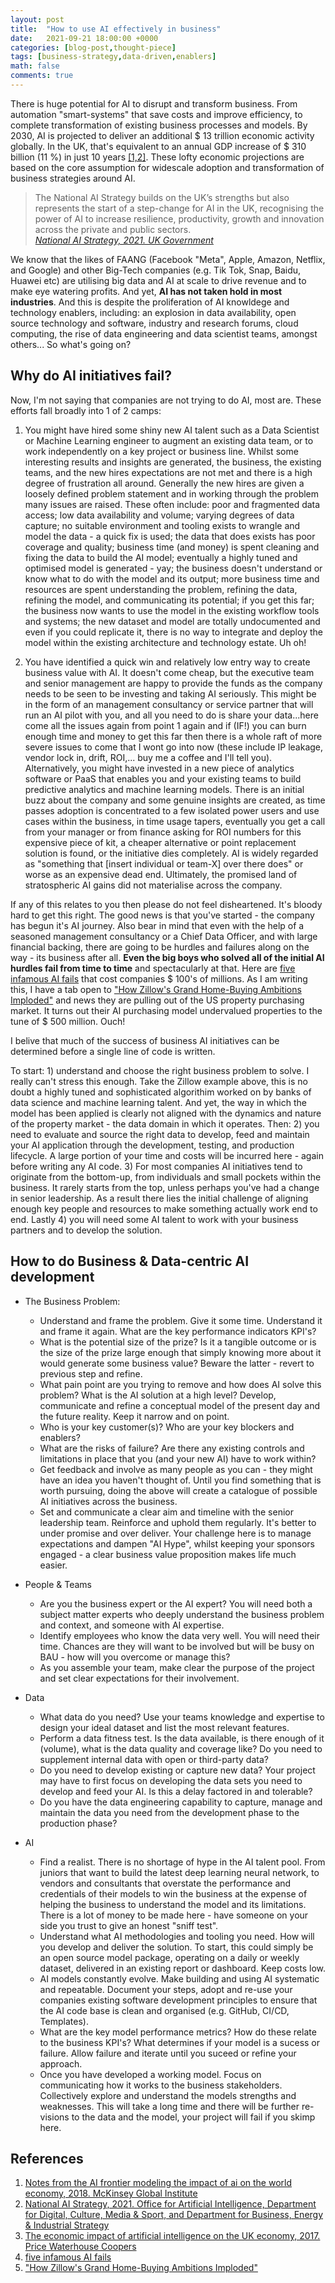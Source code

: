 ```yaml
---
layout: post
title:  "How to use AI effectively in business"
date:   2021-09-21 18:00:00 +0000
categories: [blog-post,thought-piece]
tags: [business-strategy,data-driven,enablers]
math: false
comments: true
---
```


There is huge potential for AI to disrupt and transform business. From automation "smart-systems" that save costs and improve efficiency, to complete transformation of existing business processes and models. By 2030, AI is projected to deliver an additional $ 13 trillion economic activity globally. In the UK, that's equivalent to an annual GDP increase of $ 310 billion (11 %) in just 10 years [[1,2]](#references). These lofty economic projections are based on the core assumption for widescale adoption and transformation of business strategies around AI.

>The National AI Strategy builds on the UK’s strengths but also represents the start of a step-change for AI in the UK, recognising the power of AI to increase resilience, productivity, growth and innovation across the private and public sectors. <br>*[National AI Strategy, 2021. UK Government](https://www.gov.uk/government/publications/national-ai-strategy)*

We know that the likes of FAANG (Facebook "Meta", Apple, Amazon, Netflix, and Google) and other Big-Tech companies (e.g. Tik Tok, Snap, Baidu, Huawei etc) are utilising big data and AI at scale to drive revenue and to make eye watering profits. And yet, **AI has not taken hold in most industries**. And this is despite the proliferation of AI knowldege and technology enablers, including: an explosion in data availability, open source technology and software, industry and research forums, cloud computing, the rise of data engineering and data scientist teams, amongst others... So what's going on?

## Why do AI initiatives fail?

Now, I'm not saying that companies are not trying to do AI, most are. These efforts fall broadly into 1 of 2 camps:

1. You might have hired some shiny new AI talent such as a Data Scientist or Machine Learning engineer to augment an existing data team, or to work independently on a key project or business line. Whilst some interesting results and insights are generated, the business, the existing teams, and the new hires expectations are not met and there is a high degree of frustration all around. Generally the new hires are given a loosely defined problem statement and in working through the problem many issues are raised. These often include: poor and fragmented data access; low data availability and volume; varying degrees of data capture; no suitable environment and tooling exists to wrangle and model the data - a quick fix is used; the data that does exists has poor coverage and quality; business time (and money) is spent cleaning and fixing the data to build the AI model; eventually a highly tuned and optimised model is generated - yay; the business doesn't understand or know what to do with the model and its output; more business time and resources are spent understanding the problem, refining the data, refining the model, and communicating its potential; if you get this far; the business now wants to use the model in the existing workflow tools and systems; the new dataset and model are totally undocumented and even if you could replicate it, there is no way to integrate and deploy the model within the existing architecture and technology estate. Uh oh!

2. You have identified a quick win and relatively low entry way to create business value with AI. It doesn't come cheap, but the executive team and senior management are happy to provide the funds as the company needs to be seen to be investing and taking AI seriously. This might be in the form of an management consultancy or service partner that will run an AI pilot with you, and all you need to do is share your data...here come all the issues again from point 1 again and if (IF!) you can burn enough time and money to get this far then there is a whole raft of more severe issues to come that I wont go into now (these include IP leakage, vendor lock in, drift, ROI,... buy me a coffee and I'll tell you). Alternatively, you might have invested in a new piece of analytics software or PaaS that enables you and your existing teams to build predictive analytics and machine learning models. There is an initial buzz about the company and some genuine insights are created, as time passes adoption is concentrated to a few isolated power users and use cases within the business, in time usage tapers, eventually you get a call from your manager or from finance asking for ROI numbers for this expensive piece of kit, a cheaper alternative or point replacement solution is found, or the initiative dies completely. AI is widely regarded as "something that [insert individual or team-X] over there does" or worse as an expensive dead end. Ultimately, the promised land of stratospheric AI gains did not materialise across the company.

If any of this relates to you then please do not feel disheartened. It's bloody hard to get this right. The good news is that you've started - the company has begun it's AI journey. Also bear in mind that even with the help of a seasoned management consultancy or a Chief Data Officer, and with large financial backing, there are going to be hurdles and failures along on the way - its business after all. **Even the big boys who solved all of the initial AI hurdles fail from time to time** and spectacularly at that. Here are [five infamous AI fails](https://thinkml.ai/five-biggest-failures-of-ai-projects-reason-to-fail/) that cost companies $ 100's of millions. As I am writing this, I have a tab open to ["How Zillow's Grand Home-Buying Ambitions Imploded"](https://www.bloomberg.com/news/newsletters/2021-11-05/how-zillow-s-grand-home-buying-ambitions-imploded) and news they are pulling out of the US property purchasing market. It turns out their AI purchasing model undervalued properties to the tune of $ 500 million. Ouch!

I belive that much of the success of business AI initiatives can be determined before a single line of code is written.

To start: 1) understand and choose the right business problem to solve. I really can't stress this enough. Take the Zillow example above, this is no doubt a highly tuned and sophisticated algorithim worked on by banks of data science and machine learning talent. And yet, the  way in which the model has been applied is clearly not aligned with the dynamics and nature of the property market - the data domain in which it operates. Then: 2) you need to evaluate and source the right data to develop, feed and maintain your AI application through the development, testing, and production lifecycle. A large portion of your time and costs will be incurred here - again before writing any AI code. 3) For most companies AI initiatives tend to originate from the bottom-up, from individuals and small pockets within the business. It rarely starts from the top, unless perhaps you've had a change in senior leadership. As a result there lies the initial challenge of aligning enough key people and resources to make something actually work end to end. Lastly 4) you will need some AI talent to work with your business partners and to develop the solution.

## How to do Business & Data-centric AI development

- The Business Problem:
  - Understand and frame the problem. Give it some time. Understand it and frame it again. What are the key performance indicators KPI's?
  - What is the potential size of the prize? Is it a tangible outcome or is the size of the prize large enough that simply knowing more about it would generate some business value? Beware the latter - revert to previous step and refine.
  - What pain point are you trying to remove and how does AI solve this problem? What is the AI solution at a high level? Develop, communicate and refine a conceptual model of the present day and the future reality. Keep it narrow and on point.
  - Who is your key customer(s)? Who are your key blockers and enablers?
  - What are the risks of failure? Are there any existing controls and limitations in place that you (and your new AI) have to work within?
  - Get feedback and involve as many people as you can - they might have an idea you haven't thought of. Until you find something that is worth pursuing, doing the above will create a catalogue of possible AI initiatives across the business.
  - Set and communicate a clear aim and timeline with the senior leadership team. Reinforce and uphold them regularly. It's better to under promise and over deliver. Your challenge here is to manage expectations and dampen "AI Hype", whilst keeping your sponsors engaged - a clear business value proposition makes life much easier.
  
- People & Teams
  - Are you the business expert or the AI expert? You will need both a subject matter experts who deeply understand the business problem and context, and someone with AI expertise.
  - Identify employees who know the data very well. You will need their time. Chances are they will want to be involved but will be busy on BAU - how will you overcome or manage this? 
  - As you assemble your team, make clear the purpose of the project and set clear expectations for their involvement.

- Data
  - What data do you need? Use your teams knowledge and expertise to design your ideal dataset and list the most relevant features.
  - Perform a data fitness test. Is the data available, is there enough of it (volume), what is the data quality and coverage like? Do you need to supplement internal data with open or third-party data?
  - Do you need to develop existing or capture new data? Your project may have to first focus on developing the data sets you need to develop and feed your AI. Is this a delay factored in and tolerable?
  - Do you have the data engineering capability to capture, manage and maintain the data you need from the development phase to the production phase?

- AI
  - Find a realist. There is no shortage of hype in the AI talent pool. From juniors that want to build the latest deep learning neural network, to vendors and consultants that overstate the performance and credentials of their models to win the business at the expense of helping the business to understand the model and its limitations. There is a lot of money to be made here - have someone on your side you trust to give an honest "sniff test".
  - Understand what AI methodologies and tooling you need. How will you develop and deliver the solution. To start, this could simply be an open source model package, operating on a daily or weekly dataset, delivered in an existing report or dashboard. Keep costs low.
  - AI models constantly evolve. Make building and using AI systematic and repeatable. Document your steps, adopt and re-use your companies existing software development principles to ensure that the AI code base is clean and organised (e.g. GitHub, CI/CD, Templates).
  - What are the key model performance metrics? How do these relate to the business KPI's? What determines if your model is a sucess or failure. Allow failure and iterate until you suceed or refine your approach.
  - Once you have developed a working model. Focus on communicating how it works to the business stakeholders. Collectively explore and understand the models strengths and weaknesses. This will take a long time and there will be further re-visions to the data and the model, your project will fail if you skimp here.

## References

1. [Notes from the AI frontier modeling the impact of ai on the world economy, 2018. McKinsey Global Institute](https://www.mckinsey.com/~/media/McKinsey/Featured%20Insights/Artificial%20Intelligence/Notes%20from%20the%20frontier%20Modeling%20the%20impact%20of%20AI%20on%20the%20world%20economy/MGI-Notes-from-the-AI-frontier-Modeling-the-impact-of-AI-on-the-world-economy-September-2018.ashx)
2. [National AI Strategy, 2021. Office for Artificial Intelligence, Department for Digital, Culture, Media & Sport, and Department for Business, Energy & Industrial Strategy](https://www.gov.uk/government/publications/national-ai-strategy)
3. [The economic impact of artificial intelligence on the UK economy, 2017. Price Waterhouse Coopers](https://www.pwc.co.uk/economic-services/assets/ai-uk-report-v2.pdf)
4. [five infamous AI fails](https://thinkml.ai/five-biggest-failures-of-ai-projects-reason-to-fail/)
5. ["How Zillow's Grand Home-Buying Ambitions Imploded"](https://www.bloomberg.com/news/newsletters/2021-11-05/how-zillow-s-grand-home-buying-ambitions-imploded)